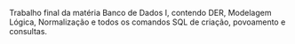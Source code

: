 Trabalho final da matéria Banco de Dados I, contendo DER, Modelagem Lógica, Normalização e todos os comandos SQL de criação, povoamento e consultas.
